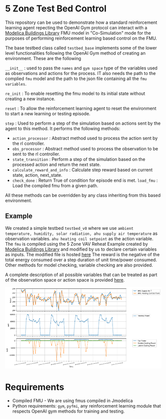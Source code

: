 # 5 Zone Test Bed Control
This repository can be used to demonstrate how a standard reinforcement learning agent repecting the OpenAI Gym protocol can interact with a [Modelica Buildings Library](https://github.com/lbl-srg/modelica-buildings) FMU model in "Co-Simulation" mode for the purposes of performing reinforcement learning based control on the FMU.

The base testbed class called `testbed_base` implements some of the lower level functionalities following the OpenAI Gym method of creating an environment. These are the following

`__init__` : used to pass the `names` and `gym space` type of the variables used as observations and actions for the process. IT also needs the path to the complied `fmu` model and the path to the json file containing all the `fmu variables`.

`re_init` : To enable resetting the fmu model to its initial state without creating a new instance.

`reset` : To allow the reinforcement learning agent to reset the environment to start a new learning or testing episode.

`step` : Used to perform a step of the simulation based on actions sent by the agent to this method. It performs the following methods:

* `action_processor` : Abstract method used to process the action sent by the rl controller.
* `obs_processor` :  Abstract method used to process the observation to be sent to the rl controller.
* `state_transition` : Perform a step of the simulation based on the processed action and return the next state.
* `calculate_reward_and_info` : Calculate step reward based on current state, action, next_state.
* `check_done` : Return True of condition for episode end is met.
`load_fmu` : Load the compiled fmu from a given path.

All these methods can be overridden by any class inheriting from this based environment.

## Example

We created a simple testbed `testbed_v0` where we use `ambient temperature, humidity, solar radiation, ahu supply air temperature` as observation variables. `ahu heating coil setpoint` as the action variable. The `fmu` is compiled using the 5 Zone VAV Reheat Example created by [Modelica Buildings Library](https://github.com/lbl-srg/modelica-buildings) and modified by us to declare certain variables as inputs. The modified file is hosted [here](https://github.com/AvisekNaug/buildings_library_dev/blob/master/Buildings/Examples/VAVReheat/RLPPOV1.mo) The reward is the negative of the total energy consumed over a step duration of unit time/power consumed. Other methods for model checking, variable checking are also provided. 

A complete description of all possible variables that can be treated as part of the observation space or action space is provided [here](https://github.com/AvisekNaug/5ZoneTestBedControl/blob/master/RLPPOV1_get_model_variables.json).

![plt](demo_plot.png)

# Requirements
* Compiled FMU - We are using fmus compiled in Jmodelica
* Python requirements: `gym`, `pyfmi`, any reinforcement learning module that respects OpenAI gym methods for training and testing.